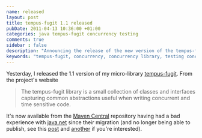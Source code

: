 ```yaml
---
name: released
layout: post
title: tempus-fugit 1.1 released
pubDate: 2011-04-13 10:36:00 +01:00
categories: java tempus-fugit concurrency testing
comments: true
sidebar : false
description: "Announcing the release of the new version of the tempus-fugit library."
keywords: "tempus-fugit, concurrency, concurrency library, testing concurrent code"
---
```


Yesterday, I released the 1.1 version of my micro-library [tempus-fugit](http://tempusfugitlibrary.org/). From the project's website

> The tempus-fugit library is a small collection of classes and interfaces capturing common abstractions useful when writing concurrent and time sensitive code.

It's now available from the [Maven Central](http://repo2.maven.org/maven2/com/google/code/tempus-fugit/tempus-fugit/)
repository having had a bad experience with [java.net](http://repo2.maven.org/maven2/com/google/code/tempus-fugit/tempus-fugit/)
since their migration (and no longer being able to publish, see this [post](http://java.net/projects/maven-repository/lists/users/archive/2011-03/message/0)
and [another](http://java.net/projects/wagon/lists/users/archive/2011-02/message/0) if you're interested).


